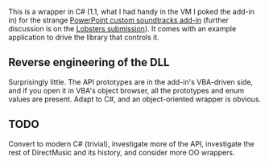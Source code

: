This is a wrapper in C# (1.1, what I had handy in the VM I poked the add-in in)
for the strange [PowerPoint custom soundtracks add-in][1] (further discussion
is on the [Lobsters submission][1]). It comes with an example application to
drive the library that controls it.

## Reverse engineering of the DLL

Surprisingly little. The API prototypes are in the add-in's VBA-driven side,
and if you open it in VBA's object browser, all the prototypes and enum values
are present. Adapt to C#, and an object-oriented wrapper is obvious.

## TODO

Convert to modern C# (trivial), investigate more of the API, investigate the
rest of DirectMusic and its history, and consider more OO wrappers.

[1]: https://cmpct.info/~calvin/Articles/PowerPointSoundtracks/
[2]: https://lobste.rs/s/09fwse/microsoft_s_forgotten_midi_soundtrack